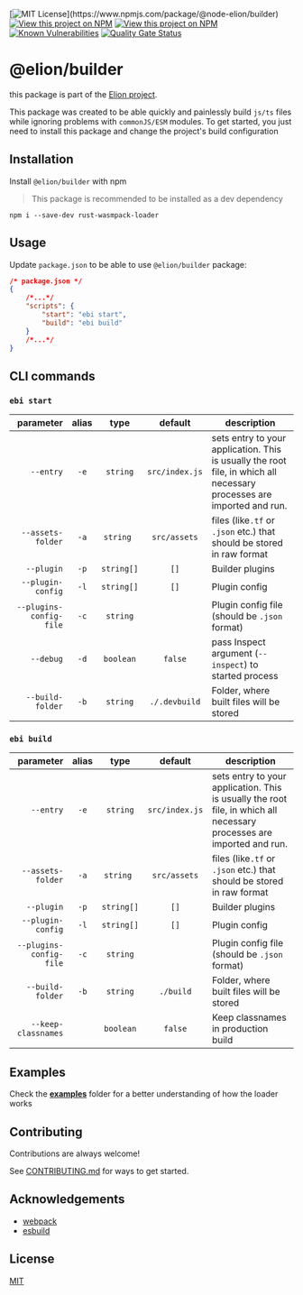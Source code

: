 [![MIT License](https://img.shields.io/npm/l/@node-elion/builder.svg?)](https://www.npmjs.com/package/@node-elion/builder)
[![View this project on NPM](https://img.shields.io/npm/v/@node-elion/builder.svg)](https://npmjs.org/package/@node-elion/builder)
[![View this project on NPM](https://img.shields.io/npm/dm/@node-elion/builder.svg)](https://npmjs.org/package/@node-elion/builder)
[![Known Vulnerabilities](https://snyk.io/test/github/elion-project/builder/badge.svg)](https://snyk.io/test/github/elion-project/builder)
[![Quality Gate Status](https://sonarcloud.io/api/project_badges/measure?project=elion-project_builder&metric=alert_status)](https://sonarcloud.io/summary/new_code?id=elion-project_builder)

# @elion/builder

this package is part of the [Elion project](https://github.com/elion-project).

This package was created to be able quickly and painlessly build `js/ts` files while ignoring problems
with `commonJS/ESM` modules. To get started, you just need to install this package and change the project's build
configuration

## Installation

Install `@elion/builder` with npm

> This package is recommended to be installed as a dev dependency

```shell
npm i --save-dev rust-wasmpack-loader
```

## Usage

Update `package.json` to be able to use `@elion/builder` package:

```json
/* package.json */
{
    /*...*/
    "scripts": {
        "start": "ebi start",
        "build": "ebi build"
    }
    /*...*/
}
```

## CLI commands

### `ebi start`

|               parameter | alias |    type    |    default     | description                                                                                                           |
|------------------------:|:-----:|:----------:|:--------------:|-----------------------------------------------------------------------------------------------------------------------|
|               `--entry` | `-e`  |  `string`  | `src/index.js` | sets entry to your application. This is usually the root file, in which all necessary processes are imported and run. |
|       `--assets-folder` | `-a`  | `string `  |  `src/assets`  | files (like`.tf` or `.json` etc.) that should be stored in raw format                                                 |
|              `--plugin` | `-p`  | `string[]` |      `[]`      | Builder plugins                                                                                                       |
|       `--plugin-config` | `-l`  | `string[]` |      `[]`      | Plugin config                                                                                                         |
| `--plugins-config-file` | `-c`  |  `string`  |                | Plugin config file (should be `.json` format)                                                                         |
|               `--debug` | `-d`  | `boolean`  |    `false`     | pass Inspect argument (`--inspect`) to started process                                                                |
|        `--build-folder` | `-b`  |  `string`  | `./.devbuild`  | Folder, where built files will be stored                                                                              |

### `ebi build`

|               parameter | alias |    type    |    default     | description                                                                                                           |
|------------------------:|:-----:|:----------:|:--------------:|-----------------------------------------------------------------------------------------------------------------------|
|               `--entry` | `-e`  |  `string`  | `src/index.js` | sets entry to your application. This is usually the root file, in which all necessary processes are imported and run. |
|       `--assets-folder` | `-a`  | `string `  |  `src/assets`  | files (like`.tf` or `.json` etc.) that should be stored in raw format                                                 |
|              `--plugin` | `-p`  | `string[]` |      `[]`      | Builder plugins                                                                                                       |
|       `--plugin-config` | `-l`  | `string[]` |      `[]`      | Plugin config                                                                                                         |
| `--plugins-config-file` | `-c`  |  `string`  |                | Plugin config file (should be `.json` format)                                                                         |
|        `--build-folder` | `-b`  |  `string`  |   `./build`    | Folder, where built files will be stored                                                                              |
|     `--keep-classnames` |       | `boolean`  |    `false`     | Keep classnames in production build                                                                                   |

## Examples

Check the **[examples](./examples)** folder for a better understanding of how the loader works

## Contributing

Contributions are always welcome!

See [CONTRIBUTING.md](./CONTRIBUTING.md) for ways to get started.

## Acknowledgements

- [webpack](https://github.com/webpack/webpack)
- [esbuild](https://esbuild.github.io/)

## License

[MIT](https://choosealicense.com/licenses/mit/)
